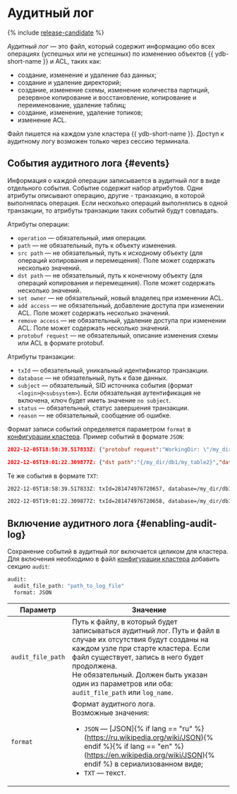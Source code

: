 # Аудитный лог

{% include [release-candidate](../_includes/trunk.md) %}

_Аудитный лог_ — это файл, который содержит информацию обо всех операциях (успешных или не успешных) по изменению объектов {{ ydb-short-name }} и ACL, таких как:

* создание, изменение и удаление баз данных;
* создание и удаление директорий;
* создание, изменение схемы, изменение количества партиций, резервное копирование и восстановление, копирование и переименование, удаление таблиц;
* создание, изменение, удаление топиков;
* изменение ACL.

Файл пишется на каждом узле кластера {{ ydb-short-name }}. Доступ к аудитному логу возможен только через сессию терминала.

## События аудитного лога {#events}

Информация о каждой операции записывается в аудитный лог в виде отдельного события. Событие содержит набор атрибутов. Одни атрибуты описывают операцию, другие - транзакцию, в которой выполнялась операция. Если несколько операций выполнялись в одной транзакции, то атрибуты транзакции таких событий будут совпадать.

Атрибуты операции:

* `operation` — обязательный, имя операции.
* `path` — не обязательный, путь к объекту изменения.
* `src path` — не обязательный, путь к исходному объекту (для операций копирования и перемещения). Поле может содержать несколько значений.
* `dst path` — не обязательный, путь к конечному объекту (для операций копирования и перемещения). Поле может содержать несколько значений.
* `set owner` — не обязательный, новый владелец при изменении ACL.
* `add access` — не обязательный, добавление доступа при изменении ACL. Поле может содержать несколько значений.
* `remove access` — не обязательный, удаление доступа при изменении ACL. Поле может содержать несколько значений.
* `protobuf request` — не обязательный, описание изменения схемы или ACL в формате protobuf.

Атрибуты транзакции:

* `txId` — обязательный, уникальный идентификатор транзакции.
* `database` — не обязательный, путь к базе данных.
* `subject` — обязательный, SID источника события (формат `<login>@<subsystem>`). Если обязательная аутентификация не включена, ключ будет иметь значение `no subject`.
* `status` — обязательный, статус завершения транзакции.
* `reason` — не обязательный, сообщение об ошибке.

Формат записи событий определяется параметром `format` в [конфигурации кластера](#enabling-audit-log). Пример событий в формате `JSON`:

```json
2022-12-05T18:58:39.517833Z: {"protobuf request":"WorkingDir: \"/my_dir/db1\" OperationType: ESchemeOpCreateTable CreateTable { Name: \"my_table\" Columns { Name: \"id\" Type: \"Uint64\" NotNull: false } Columns { Name: \"name\" Type: \"String\" NotNull: false } KeyColumnNames: \"id\" PartitionConfig { PartitioningPolicy { SizeToSplit: 2147483648 } ColumnFamilies { StorageConfig { SysLog { PreferredPoolKind: \"ssd\" } Log { PreferredPoolKind: \"ssd\" } Data { PreferredPoolKind: \"ssd\" } } } } } FailOnExist: false","txId":"281474976720657","subject":"no subject","status":"StatusAccepted","operation":"CREATE TABLE","path":"/my_dir/db1/my_table","database":"/my_dir/db1"}

2022-12-05T19:01:22.309877Z: {"dst path":"{/my_dir/db1/my_table2}","database":"/my_dir/db1","txId":"281474976720658","protobuf request":"OperationType: ESchemeOpMoveTable MoveTable { SrcPath: \"/my_dir/db1/my_table\" DstPath: \"/my_dir/db1/my_table2\" }","status":"StatusAccepted","subject":"no subject","src path":"{/my_dir/db1/my_table}","operation":"ALTER TABLE RENAME"}
```

Те же события в формате `TXT`:

```txt
2022-12-05T18:58:39.517833Z: txId=281474976720657, database=/my_dir/db1, subject=no subject, status=StatusAccepted, operation=CREATE TABLE, path=/my_dir/db1/my_table, protobuf request=WorkingDir: "/my_dir/db1" OperationType: ESchemeOpCreateTable CreateTable { Name: "my_table" Columns { Name: "id" Type: "Uint64" NotNull: false } Columns { Name: "name" Type: "String" NotNull: false } KeyColumnNames: "id" PartitionConfig { PartitioningPolicy { SizeToSplit: 2147483648 } ColumnFamilies { StorageConfig { SysLog { PreferredPoolKind: "ssd" } Log { PreferredPoolKind: "ssd" } Data { PreferredPoolKind: "ssd" } } } } } FailOnExist: false

2022-12-05T19:01:22.309877Z: txId=281474976720658, database=/my_dir/db1, subject=no subject, status=StatusAccepted, operation=ALTER TABLE RENAME, src path={/my_dir/db1/my_table}, dst path={/my_dir/db1/my_table2}, protobuf request=OperationType: ESchemeOpMoveTable MoveTable { SrcPath: "/my_dir/db1/my_table" DstPath: "/my_dir/db1/my_table2" }
```

## Включение аудитного лога {#enabling-audit-log}

Сохранение событий в аудитный лог включается целиком для кластера. Для включения необходимо в файл [конфигурации кластера](../deploy/configuration/config.md) добавить секцию `audit`:

```proto
audit:
  audit_file_path: "path_to_log_file"
  format: JSON
```

Параметр | Значение
--- | ---
`audit_file_path` | Путь к файлу, в который будет записываться аудитный лог. Путь и файл в случае их отсутствия будут созданы на каждом узле при старте кластера. Если файл существует, запись в него будет продолжена.<br>Не обязательный. Должен быть указан один из параметров или оба: `audit_file_path` или `log_name`.
`format` | Формат аудитного лога.<br>Возможные значения:<ul><li>`JSON` — [JSON]{% if lang == "ru" %}(https://ru.wikipedia.org/wiki/JSON){% endif %}{% if lang == "en" %}(https://en.wikipedia.org/wiki/JSON){% endif %} в сериализованном виде;</li><li>`TXT` — текст.</ul>
